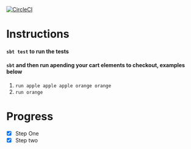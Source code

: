 [![CircleCI](https://circleci.com/gh/MariosPapasofokli/checkout/tree/master.svg?style=svg)](https://circleci.com/gh/MariosPapasofokli/checkout/tree/master)

# Instructions

#### ```sbt test``` to run the tests

#### ```sbt``` and then run apending your cart elements to checkout, examples below
1. ```run apple apple apple orange orange```
2. ```run orange```

# Progress

- [x] Step One 
- [x] Step two
